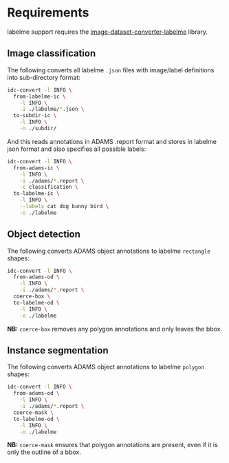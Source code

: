 # Requirements

labelme support requires the [image-dataset-converter-labelme](https://github.com/waikato-datamining/image-dataset-converter-labelme) library.


## Image classification

The following converts all labelme `.json` files with image/label definitions 
into sub-directory format:

```bash
idc-convert -l INFO \
  from-labelme-ic \
    -l INFO \
    -i ./labelme/*.json \
  to-subdir-ic \
    -l INFO \
    -o ./subdir/
```

And this reads annotations in ADAMS .report format and stores in labelme json 
format and also specifies all possible labels:

```bash
idc-convert -l INFO \
  from-adams-ic \
    -l INFO \
    -i ./adams/*.report \
    -c classification \
  to-labelme-ic \
    -l INFO \
    --labels cat dog bunny bird \
    -o ./labelme
```

## Object detection

The following converts ADAMS object annotations to labelme `rectangle` shapes:

```bash
idc-convert -l INFO \
  from-adams-od \
    -l INFO \
    -i ./adams/*.report \
  coerce-box \
  to-labelme-od \
    -l INFO \
    -o ./labelme
```

**NB:** `coerce-box` removes any polygon annotations and only leaves the bbox.


## Instance segmentation

The following converts ADAMS object annotations to labelme `polygon` shapes:

```bash
idc-convert -l INFO \
  from-adams-od \
    -l INFO \
    -i ./adams/*.report \
  coerce-mask \
  to-labelme-od \
    -l INFO \
    -o ./labelme
```

**NB:** `coerce-mask` ensures that polygon annotations are present, even if it 
is only the outline of a bbox.
